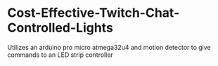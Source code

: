 # Cost-Effective-Twitch-Chat-Controlled-Lights
Utilizes an arduino pro micro atmega32u4 and motion detector to give commands to an LED strip controller
